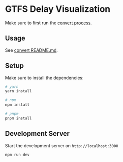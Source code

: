# GTFS Delay Visualization

Make sure to first run the [convert process](https://github.com/PassiDel/convert-delay).

## Usage

See [convert README.md](https://github.com/PassiDel/convert-delay/blob/main/README.md).

## Setup

Make sure to install the dependencies:

```bash
# yarn
yarn install

# npm
npm install

# pnpm
pnpm install
```

## Development Server

Start the development server on `http://localhost:3000`

```bash
npm run dev
```
